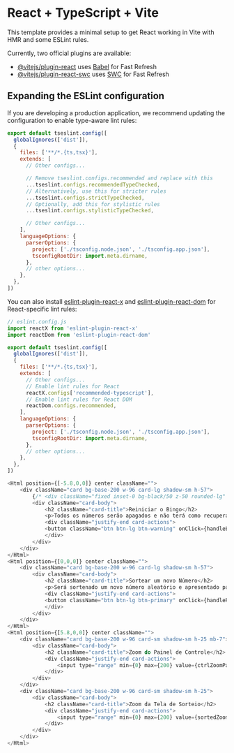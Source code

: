# React + TypeScript + Vite

This template provides a minimal setup to get React working in Vite with HMR and some ESLint rules.

Currently, two official plugins are available:

- [@vitejs/plugin-react](https://github.com/vitejs/vite-plugin-react/blob/main/packages/plugin-react) uses [Babel](https://babeljs.io/) for Fast Refresh
- [@vitejs/plugin-react-swc](https://github.com/vitejs/vite-plugin-react/blob/main/packages/plugin-react-swc) uses [SWC](https://swc.rs/) for Fast Refresh

## Expanding the ESLint configuration

If you are developing a production application, we recommend updating the configuration to enable type-aware lint rules:

```js
export default tseslint.config([
  globalIgnores(['dist']),
  {
    files: ['**/*.{ts,tsx}'],
    extends: [
      // Other configs...

      // Remove tseslint.configs.recommended and replace with this
      ...tseslint.configs.recommendedTypeChecked,
      // Alternatively, use this for stricter rules
      ...tseslint.configs.strictTypeChecked,
      // Optionally, add this for stylistic rules
      ...tseslint.configs.stylisticTypeChecked,

      // Other configs...
    ],
    languageOptions: {
      parserOptions: {
        project: ['./tsconfig.node.json', './tsconfig.app.json'],
        tsconfigRootDir: import.meta.dirname,
      },
      // other options...
    },
  },
])
```

You can also install [eslint-plugin-react-x](https://github.com/Rel1cx/eslint-react/tree/main/packages/plugins/eslint-plugin-react-x) and [eslint-plugin-react-dom](https://github.com/Rel1cx/eslint-react/tree/main/packages/plugins/eslint-plugin-react-dom) for React-specific lint rules:

```js
// eslint.config.js
import reactX from 'eslint-plugin-react-x'
import reactDom from 'eslint-plugin-react-dom'

export default tseslint.config([
  globalIgnores(['dist']),
  {
    files: ['**/*.{ts,tsx}'],
    extends: [
      // Other configs...
      // Enable lint rules for React
      reactX.configs['recommended-typescript'],
      // Enable lint rules for React DOM
      reactDom.configs.recommended,
    ],
    languageOptions: {
      parserOptions: {
        project: ['./tsconfig.node.json', './tsconfig.app.json'],
        tsconfigRootDir: import.meta.dirname,
      },
      // other options...
    },
  },
])
```


```js
<Html position={[-5.8,0,0]} center className="">
    <div className="card bg-base-200 w-96 card-lg shadow-sm h-57">
        {/* <div className="fixed inset-0 bg-black/50 z-50 rounded-lg" /> */}
        <div className="card-body">
            <h2 className="card-title">Reiniciar o Bingo</h2>
            <p>Todos os números serão apagados e não terá como recuperar, cuidado com essa ação!</p>
            <div className="justify-end card-actions">
            <button className="btn btn-lg btn-warning" onClick={handleBallClear}>Limpar</button>
            </div>
        </div>
    </div>
</Html>
<Html position={[0,0,0]} center className="">
    <div className="card bg-base-200 w-96 card-lg shadow-sm h-57">
        <div className="card-body">
            <h2 className="card-title">Sortear um novo Número</h2>
            <p>Será sortenado um novo número aleatório e apresentado para todos.</p>
            <div className="justify-end card-actions">
            <button className="btn btn-lg btn-primary" onClick={handleRollNumber}>Sortear</button>
            </div>
        </div>
    </div>
</Html>
<Html position={[5.8,0,0]} center className="">
    <div className="card bg-base-200 w-96 card-sm shadow-sm h-25 mb-7">
        <div className="card-body">
            <h2 className="card-title">Zoom do Painel de Controle</h2>
            <div className="justify-end card-actions">
                <input type="range" min={0} max={200} value={ctrlZoomPanel} className="range range-neutrol" onMouseUp={handleReleaseZoom} onTouchEnd={handleReleaseZoom} onChange={(e) => setCtrlZoomPanel(Number(e.target.value))}/>
            </div>
        </div>
    </div>
    <div className="card bg-base-200 w-96 card-sm shadow-sm h-25">
        <div className="card-body">
            <h2 className="card-title">Zoom da Tela de Sorteio</h2>
            <div className="justify-end card-actions">
                <input type="range" min={0} max={200} value={sortedZoomPanel} className="range range-secondary" onMouseUp={handleReleaseZoom} onTouchEnd={handleReleaseZoom} onChange={(e) => setSortedZoomPanel(Number(e.target.value))}/>
            </div>
        </div>
    </div>
</Html>
```